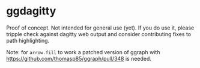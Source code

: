 # ggdagitty

Proof of concept. Not intended for general use (yet).
If you do use it, please tripple check against dagitty web output and consider contributing fixes to path highlighting.

Note: for `arrow.fill` to work a patched version of ggraph with https://github.com/thomasp85/ggraph/pull/348 is needed.
